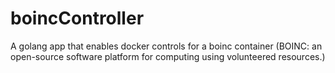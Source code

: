 # boincController
A golang app that enables docker controls for a boinc container (BOINC: an open-source software platform for computing using volunteered resources.)
